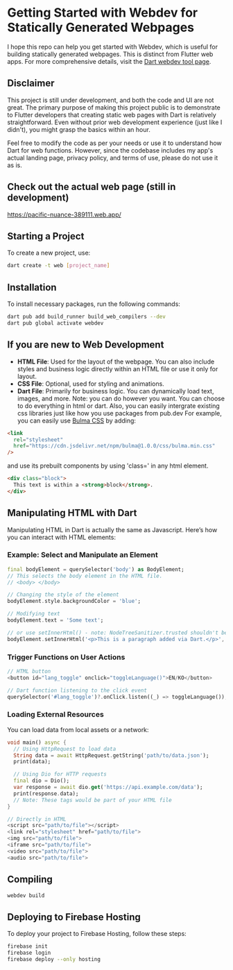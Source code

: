 # Getting Started with Webdev for Statically Generated Webpages

I hope this repo can help you get started with Webdev, which is useful for building statically generated webpages. This is distinct from Flutter web apps. For more comprehensive details, visit the [Dart webdev tool page](https://dart.dev/tools/webdev).

## Disclaimer

This project is still under development, and both the code and UI are not great. The primary purpose of making this project public is to demonstrate to Flutter developers that creating static web pages with Dart is relatively straightforward. Even without prior web development experience (just like I didn't), you might grasp the basics within an hour.

Feel free to modify the code as per your needs or use it to understand how Dart for web functions. However, since the codebase includes my app's actual landing page, privacy policy, and terms of use, please do not use it as is.

## Check out the actual web page (still in development)
https://pacific-nuance-389111.web.app/


## Starting a Project

To create a new project, use:

```bash
dart create -t web [project_name]
```


## Installation

To install necessary packages, run the following commands:

```bash
dart pub add build_runner build_web_compilers --dev
dart pub global activate webdev
```


## If you are new to Web Development

- **HTML File**: Used for the layout of the webpage. You can also include styles and business logic directly within an HTML file or use it only for layout.
- **CSS File**: Optional, used for styling and animations.
- **Dart File**: Primarily for business logic. You can dynamically load text, images, and more.
Note: you can do however you want. You can choose to do everything in html or dart. 
Also, you can easily intergrate existing css libraries just like how you use packages from pub.dev
For example, you can easily use [Bulma CSS](https://bulma.io/) by adding:
```html
<link
  rel="stylesheet"
  href="https://cdn.jsdelivr.net/npm/bulma@1.0.0/css/bulma.min.css"
/>
```
and use its prebuilt components by using 'class=' in any html element.
```html
<div class="block">
  This text is within a <strong>block</strong>.
</div>
```


## Manipulating HTML with Dart

Manipulating HTML in Dart is actually the same as Javascript.
Here’s how you can interact with HTML elements:

### Example: Select and Manipulate an Element

```dart
final bodyElement = querySelector('body') as BodyElement;
// This selects the body element in the HTML file.
// <body> </body>

// Changing the style of the element
bodyElement.style.backgroundColor = 'blue';

// Modifying text
bodyElement.text = 'Some text';

// or use setInnerHtml() - note: NodeTreeSanitizer.trusted shouldn't be used for user generated contents
bodyElement.setInnerHtml('<p>This is a paragraph added via Dart.</p>', treeSanitizer: NodeTreeSanitizer.trusted);

```

### Trigger Functions on User Actions

```dart
// HTML button
<button id="lang_toggle" onclick="toggleLanguage()">EN/KO</button>

// Dart function listening to the click event
querySelector('#lang_toggle')?.onClick.listen((_) => toggleLanguage());
```

### Loading External Resources

You can load data from local assets or a network:

```dart
void main() async {
  // Using HttpRequest to load data
  String data = await HttpRequest.getString('path/to/data.json');
  print(data);

  // Using Dio for HTTP requests
  final dio = Dio();
  var response = await dio.get('https://api.example.com/data');
  print(response.data);
  // Note: These tags would be part of your HTML file
}

// Directly in HTML
<script src="path/to/file"></script> 
<link rel="stylesheet" href="path/to/file">
<img src="path/to/file"> 
<iframe src="path/to/file"> 
<video src="path/to/file"> 
<audio src="path/to/file">
```


## Compiling
```bash
webdev build
```

## Deploying to Firebase Hosting

To deploy your project to Firebase Hosting, follow these steps:

```bash
firebase init
firebase login
firebase deploy --only hosting
```
